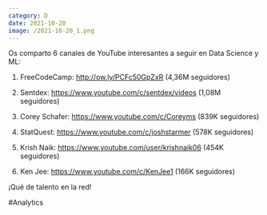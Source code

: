 ```yaml
--- 
category: D 
date: 2021-10-20 
image: /2021-10-20_1.png 
--- 
```


Os comparto 6 canales de YouTube interesantes a seguir en Data Science y ML:

1) FreeCodeCamp: http://ow.ly/PCFc50GpZxR  (4,36M seguidores)

2) Sentdex: https://www.youtube.com/c/sentdex/videos (1,08M seguidores)

3) Corey Schafer: https://www.youtube.com/c/Coreyms (839K seguidores)

4) StatQuest: https://www.youtube.com/c/joshstarmer (578K seguidores)

5) Krish Naik: https://www.youtube.com/user/krishnaik06 (454K seguidores)

6) Ken Jee: https://www.youtube.com/c/KenJee1 (166K seguidores)

¡Qué de talento en la red!

#Analytics